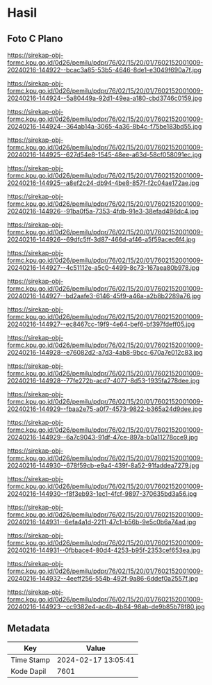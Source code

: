 # Hasil

## Foto C Plano

https://sirekap-obj-formc.kpu.go.id/0d26/pemilu/pdpr/76/02/15/20/01/7602152001009-20240216-144922--bcac3a85-53b5-4646-8de1-e3049f690a7f.jpg

https://sirekap-obj-formc.kpu.go.id/0d26/pemilu/pdpr/76/02/15/20/01/7602152001009-20240216-144924--5a80449a-92d1-49ea-a180-cbd3746c0159.jpg

https://sirekap-obj-formc.kpu.go.id/0d26/pemilu/pdpr/76/02/15/20/01/7602152001009-20240216-144924--364ab14a-3065-4a36-8b4c-f75be183bd55.jpg

https://sirekap-obj-formc.kpu.go.id/0d26/pemilu/pdpr/76/02/15/20/01/7602152001009-20240216-144925--627d54e8-1545-48ee-a63d-58cf058091ec.jpg

https://sirekap-obj-formc.kpu.go.id/0d26/pemilu/pdpr/76/02/15/20/01/7602152001009-20240216-144925--a8ef2c24-db94-4be8-857f-f2c04ae172ae.jpg

https://sirekap-obj-formc.kpu.go.id/0d26/pemilu/pdpr/76/02/15/20/01/7602152001009-20240216-144926--91ba0f5a-7353-4fdb-91e3-38efad496dc4.jpg

https://sirekap-obj-formc.kpu.go.id/0d26/pemilu/pdpr/76/02/15/20/01/7602152001009-20240216-144926--69dfc5ff-3d87-466d-af46-a5f59acec6f4.jpg

https://sirekap-obj-formc.kpu.go.id/0d26/pemilu/pdpr/76/02/15/20/01/7602152001009-20240216-144927--4c51112e-a5c0-4499-8c73-167aea80b978.jpg

https://sirekap-obj-formc.kpu.go.id/0d26/pemilu/pdpr/76/02/15/20/01/7602152001009-20240216-144927--bd2aafe3-6146-45f9-a46a-a2b8b2289a76.jpg

https://sirekap-obj-formc.kpu.go.id/0d26/pemilu/pdpr/76/02/15/20/01/7602152001009-20240216-144927--ec8467cc-19f9-4e64-bef6-bf397fdeff05.jpg

https://sirekap-obj-formc.kpu.go.id/0d26/pemilu/pdpr/76/02/15/20/01/7602152001009-20240216-144928--e76082d2-a7d3-4ab8-9bcc-670a7e012c83.jpg

https://sirekap-obj-formc.kpu.go.id/0d26/pemilu/pdpr/76/02/15/20/01/7602152001009-20240216-144928--77fe272b-acd7-4077-8d53-1935fa278dee.jpg

https://sirekap-obj-formc.kpu.go.id/0d26/pemilu/pdpr/76/02/15/20/01/7602152001009-20240216-144929--fbaa2e75-a0f7-4573-9822-b365a24d9dee.jpg

https://sirekap-obj-formc.kpu.go.id/0d26/pemilu/pdpr/76/02/15/20/01/7602152001009-20240216-144929--6a7c9043-91df-47ce-897a-b0a11278cce9.jpg

https://sirekap-obj-formc.kpu.go.id/0d26/pemilu/pdpr/76/02/15/20/01/7602152001009-20240216-144930--678f59cb-e9a4-439f-8a52-91faddea7279.jpg

https://sirekap-obj-formc.kpu.go.id/0d26/pemilu/pdpr/76/02/15/20/01/7602152001009-20240216-144930--f8f3eb93-1ec1-4fcf-9897-370635bd3a56.jpg

https://sirekap-obj-formc.kpu.go.id/0d26/pemilu/pdpr/76/02/15/20/01/7602152001009-20240216-144931--6efa4a1d-2211-47c1-b56b-9e5c0b6a74ad.jpg

https://sirekap-obj-formc.kpu.go.id/0d26/pemilu/pdpr/76/02/15/20/01/7602152001009-20240216-144931--0fbbace4-80d4-4253-b95f-2353cef653ea.jpg

https://sirekap-obj-formc.kpu.go.id/0d26/pemilu/pdpr/76/02/15/20/01/7602152001009-20240216-144932--4eeff256-554b-492f-9a86-6ddef0a2557f.jpg

https://sirekap-obj-formc.kpu.go.id/0d26/pemilu/pdpr/76/02/15/20/01/7602152001009-20240216-144923--cc9382e4-ac4b-4b84-98ab-de9b85b78f80.jpg


## Metadata

| Key        | Value               |
| ---------- | ------------------- |
| Time Stamp | 2024-02-17 13:05:41 |
| Kode Dapil | 7601                |



